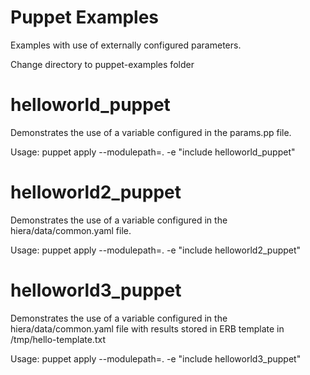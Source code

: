 # Puppet Examples

Examples with use of externally configured parameters.

Change directory to puppet-examples folder

helloworld_puppet
===

Demonstrates the use of a variable configured in the params.pp file.

Usage:
  puppet apply --modulepath=. -e "include helloworld_puppet"


helloworld2_puppet
===

Demonstrates the use of a variable configured in the hiera/data/common.yaml file.

Usage:
  puppet apply --modulepath=. -e "include helloworld2_puppet"


helloworld3_puppet
===

Demonstrates the use of a variable configured in the hiera/data/common.yaml file with results stored in ERB template in /tmp/hello-template.txt

Usage:
  puppet apply --modulepath=. -e "include helloworld3_puppet"



